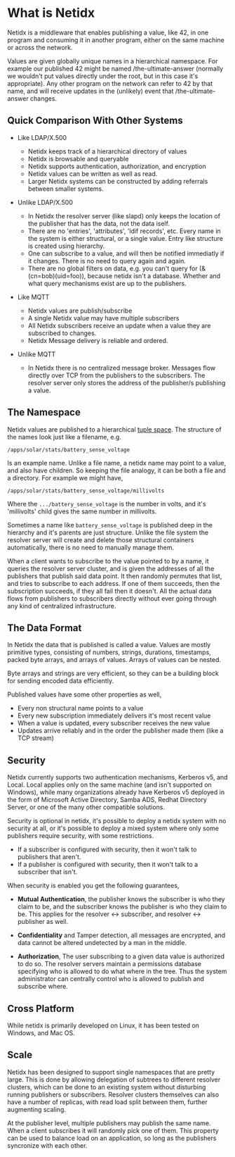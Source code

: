 # What is Netidx

Netidx is a middleware that enables publishing a value, like 42, in
one program and consuming it in another program, either on the same
machine or across the network.

Values are given globally unique names in a hierarchical
namespace. For example our published 42 might be named
/the-ultimate-answer (normally we wouldn't put values directly under
the root, but in this case it's appropriate). Any other program on the
network can refer to 42 by that name, and will receive updates in the
(unlikely) event that /the-ultimate-answer changes.

## Quick Comparison With Other Systems

- Like LDAP/X.500
  - Netidx keeps track of a hierarchical directory of values
  - Netidx is browsable and queryable
  - Netidx supports authentication, authorization, and encryption
  - Netidx values can be written as well as read.
  - Larger Netidx systems can be constructed by adding referrals
    between smaller systems.

- Unlike LDAP/X.500
  - In Netidx the resolver server (like slapd) only keeps the location
    of the publisher that has the data, not the data iself.
  - There are no 'entries', 'attributes', 'ldif records', etc. Every
    name in the system is either structural, or a single value. Entry
    like structure is created using hierarchy.
  - One can subscribe to a value, and will then be notified immediatly
    if it changes. There is no need to query again and again.
  - There are no global filters on data, e.g. you can't query for
    (&(cn=bob)(uid=foo)), because netidx isn't a database. Whether
    and what query mechanisms exist are up to the publishers.

- Like MQTT
  - Netidx values are publish/subscribe
  - A single Netidx value may have multiple subscribers
  - All Netidx subscribers receive an update when a value they are
    subscribed to changes.
  - Netidx Message delivery is reliable and ordered.

- Unlike MQTT
  - In Netidx there is no centralized message broker. Messages flow
    directly over TCP from the publishers to the subscribers. The
    resolver server only stores the address of the publisher/s
    publishing a value.

## The Namespace

Netidx values are published to a hierarchical [tuple
space](https://en.wikipedia.org/wiki/Tuple_space). The structure of
the names look just like a filename, e.g.

    /apps/solar/stats/battery_sense_voltage

Is an example name. Unlike a file name, a netidx name may point to a
value, and also have children. So keeping the file analogy, it can be
both a file and a directory. For example we might have,

    /apps/solar/stats/battery_sense_voltage/millivolts

Where the `.../battery_sense_voltage` is the number in volts, and it's
'millivolts' child gives the same number in millivolts.

Sometimes a name like `battery_sense_voltage` is published deep in the
hierarchy and it's parents are just structure. Unlike the file system
the resolver server will create and delete those structural containers
automatically, there is no need to manually manage them.

When a client wants to subscribe to the value pointed to by a name, it
queries the resolver server cluster, and is given the addresses of all
the publishers that publish said data point. It then randomly permutes
that list, and tries to subscribe to each address. If one of them
succeeds, then the subscription succeeds, if they all fail then it
doesn't. All the actual data flows from publishers to subscribers
directly without ever going through any kind of centralized
infrastructure.

## The Data Format

In Netidx the data that is published is called a value. Values are
mostly primitive types, consisting of numbers, strings, durations,
timestamps, packed byte arrays, and arrays of values. Arrays of values
can be nested.

Byte arrays and strings are very efficient, so they can be a building
block for sending encoded data efficiently.

Published values have some other properties as well,

* Every non structural name points to a value
* Every new subscription immediately delivers it's most recent value
* When a value is updated, every subscriber receives the new value
* Updates arrive reliably and in the order the publisher made them
  (like a TCP stream)

## Security

Netidx currently supports two authentication mechanisms, Kerberos v5,
and Local. Local applies only on the same machine (and isn't supported
on Windows), while many organizations already have Kerberos v5
deployed in the form of Microsoft Active Directory, Samba ADS, Redhat
Directory Server, or one of the many other compatible solutions.

Security is optional in netidx, it's possible to deploy a netidx
system with no security at all, or it's possible to deploy a mixed
system where only some publishers require security, with some
restrictions.

* If a subscriber is configured with security, then it won't talk to
  publishers that aren't.
* If a publisher is configured with security, then it won't talk to a
  subscriber that isn't.

When security is enabled you get the following guarantees,

* **Mutual Authentication**, the publisher knows the subscriber is who
  they claim to be, and the subscriber knows the publisher is who they
  claim to be. This applies for the resolver <-> subscriber, and
  resolver <-> publisher as well.
  
* **Confidentiality** and Tamper detection, all messages are encrypted,
  and data cannot be altered undetected by a man in the middle.

* **Authorization**, The user subscribing to a given data value is
  authorized to do so. The resolver servers maintain a permissions
  database specifying who is allowed to do what where in the
  tree. Thus the system administrator can centrally control who is
  allowed to publish and subscribe where.

## Cross Platform

While netidx is primarily developed on Linux, it has been tested on
Windows, and Mac OS.

## Scale

Netidx has been designed to support single namespaces that are pretty
large. This is done by allowing delegation of subtrees to different
resolver clusters, which can be done to an existing system without
disturbing running publishers or subscribers. Resolver clusters
themselves can also have a number of replicas, with read load split
between them, further augmenting scaling.

At the publisher level, multiple publishers may publish the same
name. When a client subscribes it will randomly pick one of them. This
property can be used to balance load on an application, so long as the
publishers syncronize with each other.
